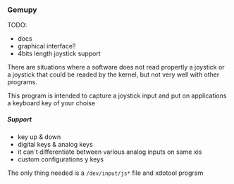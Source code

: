 ### Gemupy

TODO:
 - docs
 - graphical interface?
 - 4bits length joystick support


There are situations where a software does not read propertly a joystick or a joystick that could be readed by the kernel, but not very well with other programs.

This program is intended to capture a joystick input and put on applications a keyboard key of your choise


##### Support
 - key up & down
 - digital keys & analog keys
 - it can`t differentiate between various analog inputs on same xis
 - custom configurations y keys

The only thing needed is a ```/dev/input/js*``` file and xdotool program

